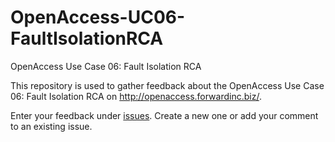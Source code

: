 # OpenAccess-UC06-FaultIsolationRCA
OpenAccess Use Case 06: Fault Isolation RCA

This repository is used to gather feedback about the OpenAccess Use Case 06: Fault Isolation RCA on http://openaccess.forwardinc.biz/.

Enter your feedback under [issues](https://github.com/CA-APM/OpenAccess-UC06-FaultIsolationRCA/issues). Create a new one or add your comment to an existing issue.
